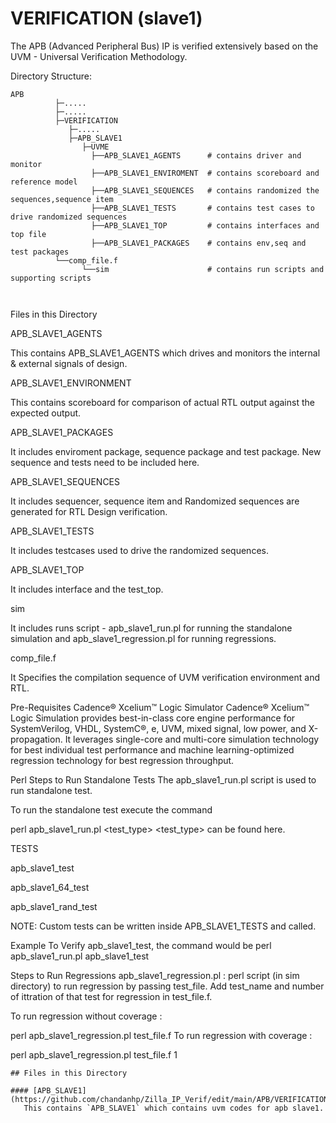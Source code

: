 # VERIFICATION (slave1)

The APB (Advanced Peripheral Bus) IP is verified extensively based on the UVM - Universal Verification Methodology.



Directory Structure:
```
APB
          ├─.....
          ├─.....
          ├─VERIFICATION
             ├─.....
             ├─APB_SLAVE1
                ├─UVME
                  ├──APB_SLAVE1_AGENTS      # contains driver and monitor
                  ├──APB_SLAVE1_ENVIROMENT  # contains scoreboard and reference model
                  ├──APB_SLAVE1_SEQUENCES   # contains randomized the sequences,sequence item 
                  ├──APB_SLAVE1_TESTS       # contains test cases to drive randomized sequences
                  ├──APB_SLAVE1_TOP         # contains interfaces and top file
                  ├──APB_SLAVE1_PACKAGES    # contains env,seq and test packages
		  └──comp_file.f 
                └──sim                      # contains run scripts and supporting scripts

                    

```

Files in this Directory

APB_SLAVE1_AGENTS

This contains APB_SLAVE1_AGENTS which drives and monitors the internal & external signals of design.

APB_SLAVE1_ENVIRONMENT

This contains scoreboard for comparison of actual RTL output against the expected output.

APB_SLAVE1_PACKAGES

It includes enviroment package, sequence package and test package. New sequence and tests need to be included here.

APB_SLAVE1_SEQUENCES

It includes sequencer, sequence item and Randomized sequences are generated for RTL Design verification.

APB_SLAVE1_TESTS

It includes testcases used to drive the randomized sequences.

APB_SLAVE1_TOP

It includes interface and the test_top.

sim

It includes runs script - apb_slave1_run.pl for running the standalone simulation and apb_slave1_regression.pl for running regressions.

comp_file.f

It Specifies the compilation sequence of UVM verification environment and RTL.

Pre-Requisites
Cadence® Xcelium™ Logic Simulator
Cadence® Xcelium™ Logic Simulation provides best-in-class core engine performance for SystemVerilog, VHDL, SystemC®, e, UVM, mixed signal, low power, and X-propagation. It leverages single-core and multi-core simulation technology for best individual test performance and machine learning-optimized regression technology for best regression throughput.

Perl
Steps to Run Standalone Tests
The apb_slave1_run.pl script is used to run standalone test.

To run the standalone test execute the command

perl apb_slave1_run.pl <test_type>
<test_type> can be found here.

TESTS

apb_slave1_test

apb_slave1_64_test

apb_slave1_rand_test

NOTE: Custom tests can be written inside APB_SLAVE1_TESTS and called.


Example
To Verify apb_slave1_test, the command would be
perl apb_slave1_run.pl apb_slave1_test  

Steps to Run Regressions
apb_slave1_regression.pl : perl script (in sim directory) to run regression by passing test_file. Add test_name and number of ittration of that test for regression in test_file.f.

To run regression without coverage :

perl apb_slave1_regression.pl test_file.f
To run regression with coverage :

perl apb_slave1_regression.pl test_file.f 1
```
## Files in this Directory

#### [APB_SLAVE1] (https://github.com/chandanhp/Zilla_IP_Verif/edit/main/APB/VERIFICATION/APB_SLAVE1)
   This contains `APB_SLAVE1` which contains uvm codes for apb slave1.


                
           

